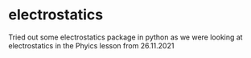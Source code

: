 # electrostatics
Tried out some electrostatics package in python as we were looking at electrostatics in the Phyics lesson
from 26.11.2021
